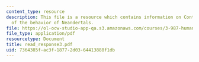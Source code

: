 ```yaml
---
content_type: resource
description: This file is a resource which contains information on Contrasting views
  of the behavior of Neandertals.
file: https://ol-ocw-studio-app-qa.s3.amazonaws.com/courses/3-987-human-origins-and-evolution-spring-2006/7364385fac3f18772d0364413888f1db_read_response3.pdf
file_type: application/pdf
resourcetype: Document
title: read_response3.pdf
uid: 7364385f-ac3f-1877-2d03-64413888f1db
---
```


